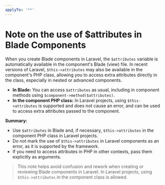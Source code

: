 ```yaml
---
applyTo: '**'
---
```


# Note on the use of $attributes in Blade Components

When you create Blade components in Laravel, the `$attributes` variable is automatically available in the component's Blade (view) file. In recent versions of Laravel, `$this->attributes` may also be available in the component's PHP class, allowing you to access extra attributes directly in the class, especially in nested or advanced components.

- **In Blade:** You can access `$attributes` as usual, including in component methods using `$component->method($attributes)`.
- **In the component PHP class:** In Laravel projects, using `$this->attributes` is supported and does not cause an error, and can be used to access extra attributes passed to the component.

**Summary:**
- Use `$attributes` in Blade and, if necessary, `$this->attributes` in the component PHP class in Laravel projects.
- Do not mark the use of `$this->attributes` in Laravel components as an error, as it is supported by the framework.
- If you need to access attributes in PHP in other contexts, pass them explicitly as arguments.

> This note helps avoid confusion and rework when creating or reviewing Blade components in Laravel. In Laravel projects, using `$this->attributes` in the component class is allowed.